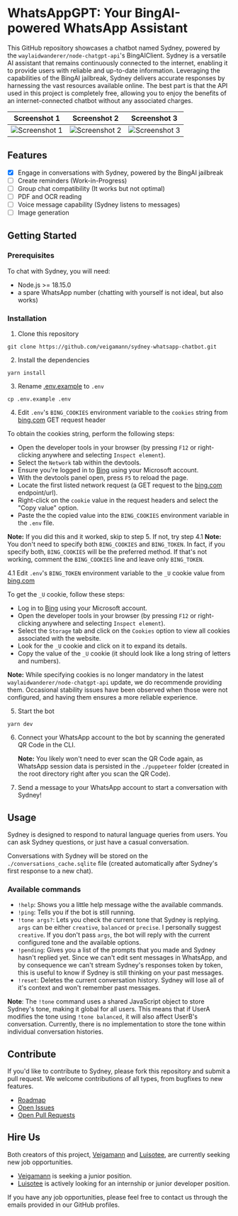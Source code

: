 # WhatsAppGPT: Your BingAI-powered WhatsApp Assistant

This GitHub repository showcases a chatbot named Sydney, powered by the `waylaidwanderer/node-chatgpt-api`'s BingAIClient. Sydney is a versatile AI assistant that remains continuously connected to the internet, enabling it to provide users with reliable and up-to-date information. Leveraging the capabilities of the BingAI jailbreak, Sydney delivers accurate responses by harnessing the vast resources available online. The best part is that the API used in this project is completely free, allowing you to enjoy the benefits of an internet-connected chatbot without any associated charges.

|                          Screenshot 1                           |                          Screenshot 2                           |                          Screenshot 3                           |
| :-------------------------------------------------------------: | :-------------------------------------------------------------: | :-------------------------------------------------------------: |
| ![Screenshot 1](/demos/Screenshot_20230527_183419_WhatsApp.jpg) | ![Screenshot 2](/demos/Screenshot_20230527_184042_WhatsApp.jpg) | ![Screenshot 3](/demos/Screenshot_20230527_184050_WhatsApp.jpg) |

## Features

- [x] Engage in conversations with Sydney, powered by the BingAI jailbreak
- [ ] Create reminders (Work-in-Progress)
- [ ] Group chat compatibility (It works but not optimal)
- [ ] PDF and OCR reading
- [ ] Voice message capability (Sydney listens to messages)
- [ ] Image generation

## Getting Started

### Prerequisites

To chat with Sydney, you will need:

- Node.js >= 18.15.0
- a spare WhatsApp number (chatting with yourself is not ideal, but also works)

### Installation

1. Clone this repository

```
git clone https://github.com/veigamann/sydney-whatsapp-chatbot.git
```

2. Install the dependencies

```
yarn install
```

3. Rename [.env.example](../master/.env.example) to `.env`

```
cp .env.example .env
```

4. Edit `.env`'s `BING_COOKIES` environment variable to the `cookies` string from [bing.com](https://bing.com) GET request header

To obtain the cookies string, perform the following steps:

- Open the developer tools in your browser (by pressing `F12` or right-clicking anywhere and selecting `Inspect element`).
- Select the `Network` tab within the devtools.
- Ensure you're logged in to [Bing](https://bing.com) using your Microsoft account.
- With the devtools panel open, press `F5` to reload the page.
- Locate the first listed network request (a GET request to the [bing.com](https://bing.com) endpoint/url).
- Right-click on the `cookie` value in the request headers and select the "Copy value" option.
- Paste the the copied value into the `BING_COOKIES` environment variable in the `.env` file.

**Note:** If you did this and it worked, skip to step 5. If not, try step 4.1
**Note:** You don't need to specify both `BING_COOKIES` and `BING_TOKEN`. In fact, if you specify both, `BING_COOKIES` will be the preferred method. If that's not working, comment the `BING_COOKIES` line and leave only `BING_TOKEN`.

4.1 Edit `.env`'s `BING_TOKEN` environment variable to the `_U` cookie value from [bing.com](https://bing.com)

To get the `_U` cookie, follow these steps:

- Log in to [Bing](https://bing.com) using your Microsoft account.
- Open the developer tools in your browser (by pressing `F12` or right-clicking anywhere and selecting `Inspect element`).
- Select the `Storage` tab and click on the `Cookies` option to view all cookies associated with the website.
- Look for the `_U` cookie and click on it to expand its details.
- Copy the value of the `_U` cookie (it should look like a long string of letters and numbers).

**Note:** While specifying cookies is no longer mandatory in the latest `waylaidwanderer/node-chatgpt-api` update, we do recommende providing them. Occasional stability issues have been observed when those were not configured, and having them ensures a more reliable experience.

5. Start the bot

```
yarn dev
```

6. Connect your WhatsApp account to the bot by scanning the generated QR Code in the CLI.

   **Note:** You likely won't need to ever scan the QR Code again, as WhatsApp session data is persisted in the `./puppeteer` folder (created in the root directory right after you scan the QR Code).

7. Send a message to your WhatsApp account to start a conversation with Sydney!

## Usage

Sydney is designed to respond to natural language queries from users. You can ask Sydney questions, or just have a casual conversation.

Conversations with Sydney will be stored on the `./conversations_cache.sqlite` file (created automatically after Sydney's first response to a new chat).

### Available commands

- `!help`: Shows you a little help message withe the available commands.
- `!ping`: Tells you if the bot is still running.
- `!tone args?`: Lets you check the current tone that Sydney is replying. `args` can be either `creative`, `balanced` or `precise`. I personally suggest `creative`. If you don't pass `args`, the bot will reply with the current configured tone and the available options.
- `!pending`: Gives you a list of the prompts that you made and Sydney hasn't replied yet. Since we can't edit sent messages in WhatsApp, and by consequence we can't stream Sydney's responses token by token, this is useful to know if Sydney is still thinking on your past messages.
- `!reset`: Deletes the current conversation history. Sydney will lose all of it's context and won't remember past messages.

**Note**: The `!tone` command uses a shared JavaScript object to store Sydney's tone, making it global for all users. This means that if UserA modifies the tone using `!tone balanced`, it will also affect UserB's conversation. Currently, there is no implementation to store the tone within individual conversation histories.

## Contribute

If you'd like to contribute to Sydney, please fork this repository and submit a pull request. We welcome contributions of all types, from bugfixes to new features.

- [Roadmap](https://github.com/users/veigamann/projects/1)
- [Open Issues](https://github.com/veigamann/sydney-whatsapp-chatbot/issues)
- [Open Pull Requests](https://github.com/veigamann/sydney-whatsapp-chatbot/pulls)

## Hire Us

Both creators of this project, [Veigamann](https://github.com/veigamann) and [Luisotee](https://github.com/Luisotee), are currently seeking new job opportunities.

- [Veigamann](https://github.com/veigamann) is seeking a junior position.
- [Luisotee](https://github.com/Luisotee) is actively looking for an internship or junior developer position.

If you have any job opportunities, please feel free to contact us through the emails provided in our GitHub profiles.
